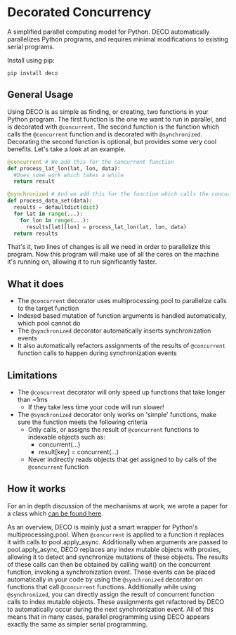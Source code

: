 Decorated Concurrency
===========

A simplified parallel computing model for Python.
DECO automatically parallelizes Python programs, and requires minimal modifications to existing serial programs.

Install using pip:

```
pip install deco
```

General Usage
---------------

Using DECO is as simple as finding, or creating, two functions in your Python program.
The first function is the one we want to run in parallel, and is decorated with `@concurrent`.
The second function is the function which calls the `@concurrent` function and is decorated with `@synchronized`.
Decorating the second function is optional, but provides some very cool benefits.
Let's take a look at an example.


```python
@concurrent # We add this for the concurrent function
def process_lat_lon(lat, lon, data):
  #Does some work which takes a while
  return result

@synchronized # And we add this for the function which calls the concurrent function
def process_data_set(data):
  results = defaultdict(dict)
  for lat in range(...):
    for lon in range(...):
      results[lat][lon] = process_lat_lon(lat, lon, data)
  return results
```

That's it, two lines of changes is all we need in order to parallelize this program.
Now this program will make use of all the cores on the machine it's running on, allowing it to run significantly faster.

What it does
-------------

  - The `@concurrent` decorator uses multiprocessing.pool to parallelize calls to the target function
  - Indexed based mutation of function arguments is handled automatically, which pool cannot do
  - The `@synchronized` decorator automatically inserts synchronization events 
  - It also automatically refactors assignments of the results of `@concurrent` function calls to happen during synchronization events

Limitations
-------------
  - The `@concurrent` decorator will only speed up functions that take longer than ~1ms
    - If they take less time your code will run slower!
  - The `@synchronized` decorator only works on 'simple' functions, make sure the function meets the following criteria
    - Only calls, or assigns the result of `@concurrent` functions to indexable objects such as:
      - concurrent(...)
      - result[key] = concurrent(...)
    - Never indirectly reads objects that get assigned to by calls of the `@concurrent` function

How it works
-------------

For an in depth discussion of the mechanisms at work, we wrote a paper for a class
which [can be found here](https://drive.google.com/file/d/0B_olmC0u8E3gWTBmN3pydGxHdEE/view).

As an overview, DECO is mainly just a smart wrapper for Python's multiprocessing.pool.
When `@concurrent` is applied to a function it replaces it with calls to pool.apply_async.
Additionally when arguments are passed to pool.apply_async, DECO replaces any index mutable objects with proxies, allowing it to detect and synchronize mutations of these objects.
The results of these calls can then be obtained by calling wait() on the concurrent function, invoking a synchronization event.
These events can be placed automatically in your code by using the `@synchronized` decorator on functions that call `@concurrent` functions.
Additionally while using `@synchronized`, you can directly assign the result of concurrent function calls to index mutable objects.
These assignments get refactored by DECO to automatically occur during the next synchronization event.
All of this means that in many cases, parallel programming using DECO appears exactly the same as simpler serial programming.


